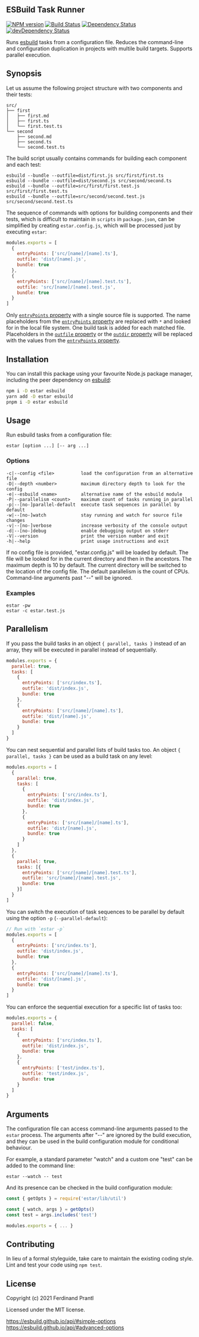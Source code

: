 ## ESBuild Task Runner

[![NPM version](https://badge.fury.io/js/estar.png)](http://badge.fury.io/js/estar)
[![Build Status](https://github.com/prantlf/estar/workflows/Test/badge.svg)](https://github.com/prantlf/estar/actions)
[![Dependency Status](https://david-dm.org/prantlf/estar.svg)](https://david-dm.org/prantlf/estar)
[![devDependency Status](https://david-dm.org/prantlf/estar/dev-status.svg)](https://david-dm.org/prantlf/estar#info=devDependencies)

Runs [esbuild] tasks from a configuration file. Reduces the command-line and configuration duplication in projects with multile build targets. Supports parallel execution.

## Synopsis

Let us assume the following project structure with two components and their tests:

    src/
    ├── first
    │   ├── first.md
    │   ├── first.ts
    │   └── first.test.ts
    └── second
        ├── second.md
        ├── second.ts
        └── second.test.ts

The build script usually contains commands for building each component and each test:

    esbuild --bundle --outfile=dist/first.js src/first/first.ts
    esbuild --bundle --outfile=dist/second.js src/second/second.ts
    esbuild --bundle --outfile=src/first/first.test.js src/first/first.test.ts
    esbuild --bundle --outfile=src/second/second.test.js src/second/second.test.ts

The sequence of commands with options for building components and their tests, which is difficult to maintain in `scripts` in `package.json`, can be simplified by creating `estar.config.js`, which will be processed just by executing `estar`:

```js
modules.exports = [
  {
    entryPoints: ['src/[name]/[name].ts'],
    outfile: 'dist/[name].js',
    bundle: true
  },
  {
    entryPoints: ['src/[name]/[name].test.ts'],
    outfile: 'src/[name]/[name].test.js',
    bundle: true
  }
]
```

Only [`entryPoints` property] with a single source file is supported. The name placeholders from the [`entryPoints` property] are replaced with `*` and looked for in the local file system. One build task is added for each matched file. Placeholders in the [`outfile` property] or the [`outdir` property] will be replaced with the values from the [`entryPoints` property].

## Installation

You can install this package using your favourite Node.js package manager, including the peer dependency on [esbuild]:

```sh
npm i -D estar esbuild
yarn add -D estar esbuild
pnpm i -D estar esbuild
```

## Usage

Run esbuild tasks from a configuration file:

    estar [option ...] [-- arg ...]

### Options

    -c|--config <file>          load the configuration from an alternative file
    -D|--depth <number>         maximum directory depth to look for the config
    -e|--esbuild <name>         alternative name of the esbuild module
    -P|--parallelism <count>    maximum count of tasks running in parallel
    -p|--[no-]parallel-default  execute task sequences in parallel by default
    -w|--[no-]watch             stay running and watch for source file changes
    -v|--[no-]verbose           increase verbosity of the console output
    -d|--[no-]debug             enable debugging output on stderr
    -V|--version                print the version number and exit
    -h|--help                   print usage instructions and exit

If no config file is provided, "estar.config.js" will be loaded by default.
The file will be looked for in the current directory and then in the
ancestors. The maximum depth is 10 by default. The current directory will
be switched to the location of the config file. The default parallelism is
the count of CPUs. Command-line arguments past "--" will be ignored.

### Examples

    estar -pw
    estar -c estar.test.js

## Parallelism

If you pass the build tasks in an object `{ parallel, tasks }` instead of an array, they will be executed in parallel instead of sequentially.

```js
modules.exports = {
  parallel: true,
  tasks: [
    {
      entryPoints: ['src/index.ts'],
      outfile: 'dist/index.js',
      bundle: true
    },
    {
      entryPoints: ['src/[name]/[name].ts'],
      outfile: 'dist/[name].js',
      bundle: true
    }
  ]
}
```

You can nest sequential and parallel lists of build tasks too. An object `{ parallel, tasks }` can be used as a build task on any level:

```js
modules.exports = [
  {
    parallel: true,
    tasks: [
      {
        entryPoints: ['src/index.ts'],
        outfile: 'dist/index.js',
        bundle: true
      },
      {
        entryPoints: ['src/[name]/[name].ts'],
        outfile: 'dist/[name].js',
        bundle: true
      }
    ]
  },
  {
    parallel: true,
    tasks: [{
      entryPoints: ['src/[name]/[name].test.ts'],
      outfile: 'src/[name]/[name].test.js',
      bundle: true
    }]
  }
]
```

You can switch the execution of task sequences to be parallel by default using the option `-p` (`--parallel-default`):

```js
// Run with `estar -p`
modules.exports = [
  {
    entryPoints: ['src/index.ts'],
    outfile: 'dist/index.js',
    bundle: true
  },
  {
    entryPoints: ['src/[name]/[name].ts'],
    outfile: 'dist/[name].js',
    bundle: true
  }
]
```

You can enforce the sequential execution for a specific list of tasks too:

```js
modules.exports = {
  parallel: false,
  tasks: [
    {
      entryPoints: ['src/index.ts'],
      outfile: 'dist/index.js',
      bundle: true
    },
    {
      entryPoints: ['test/index.ts'],
      outfile: 'test/index.js',
      bundle: true
    }
  ]
}
```

## Arguments

The configuration file can access command-line arguments passed to the `estar` process. The arguments after "--" are ignored by the build execution, and they can be used in the build configuration module for conditional behaviour.

For example, a standard parameter "watch" and a custom one "test" can be added to the command line:

    estar --watch -- test

And its presence can be checked in the build configuration module:

```js
const { getOpts } = require('estar/lib/util')

const { watch, args } = getOpts()
const test = args.includes('test')

modules.exports = { ... }
```

## Contributing

In lieu of a formal styleguide, take care to maintain the existing coding style. Lint and test your code using `npm test`.

## License

Copyright (c) 2021 Ferdinand Prantl

Licensed under the MIT license.

[esbuild]: https://esbuild.github.io/
[`entryPoints` property]: https://esbuild.github.io/api/#entry-points
[`outfile` property]: https://esbuild.github.io/api/#outfile
[`outdir` property]: https://esbuild.github.io/api/#outdir
https://esbuild.github.io/api/#simple-options
https://esbuild.github.io/api/#advanced-options
